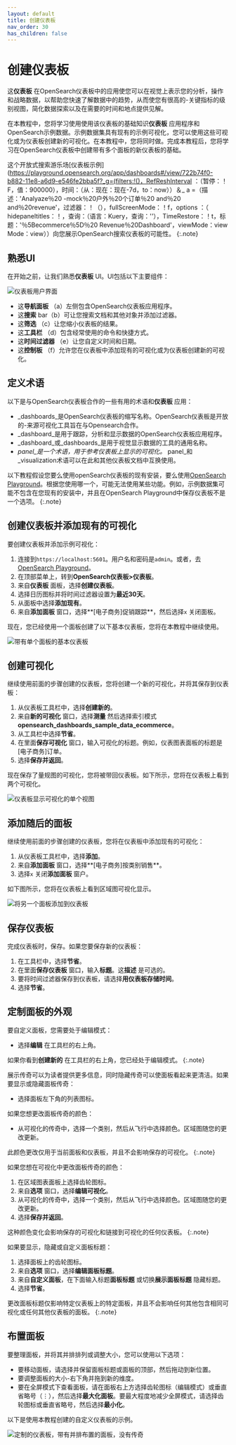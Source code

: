 ```yaml
---
layout: default
title: 创建仪表板
nav_order: 30
has_children: false
---
```


# 创建仪表板

这**仪表板** 在OpenSearch仪表板中的应用使您可以在视觉上表示您的分析，操作和战略数据，以帮助您快速了解数据中的趋势，从而使您有很高的-关键指标的级别视图，简化数据探索以及在需要的时间和地点提供见解。

在本教程中，您将学习使用使用该仪表板的基础知识**仪表板** 应用程序和OpenSearch示例数据。示例数据集具有现有的示例可视化，您可以使用这些可视化或为仪表板创建新的可视化。在本教程中，您将同时做。完成本教程后，您将学习在OpenSearch仪表板中创建带有多个面板的新仪表板的基础。

这个开放式搜索游乐场[仪表板示例](https://playground.opensearch.org/app/dashboards#/view/722b74f0-b882-11e8-a6d9-e546fe2bba5f?_g=(filters:!()，RefReshInterval ：（暂停：！F，值：900000），时间：（从：现在：现在-7d，to：now））＆_ a =（描述：'Analyaze％20 -mock％20户外％20个订单％20 and％20 and％20revenue'，过滤器：！（），fullScreenMode：！f，options ：（ hidepaneltitles：！，查询：（语言：Kuery，查询：''），TimeRestore：！t，标题：'％5Becommerce％5D％20 Revenue％20Dashboard'，viewMode：view Mode：view））向您展示OpenSearch搜索仪表板的可能性。
{:.note}

## 熟悉UI

在开始之前，让我们熟悉**仪表板** UI。UI包括以下主要组件：

![仪表板用户界面]({{site.url}}{{site.baseurl}}/images/dashboards/dashboard-UI.png)

- 这**导航面板** （a）左侧包含OpenSearch仪表板应用程序。
- 这**搜索** bar（b）可让您搜索文档和其他对象并添加过滤器。
- 这**筛选** （c）让您缩小仪表板的结果。
- 这**工具栏** （d）包含经常使用的命令和快捷方式。
- 这**时间过滤器** （e）让您自定义时间和日期。
- 这**控制板** （f）允许您在仪表板中添加现有的可视化或为仪表板创建新的可视化。

## 定义术语

以下是与OpenSearch仪表板合作的一些有用的术语和**仪表板** 应用：

- _dashboards_是OpenSearch仪表板的缩写名称。OpenSearch仪表板是开放的-来源可视化工具旨在与Opensearch合作。
- _dashboard_是用于跟踪，分析和显示数据的OpenSearch仪表板应用程序。
- _dashboard_或_dashboards_是用于视觉显示数据的工具的通用名称。
- _panel_是一个术语，用于参考仪表板上显示的可视化。_ panel_和_visualization术语可以在此和其他仪表板文档中互换使用。

以下教程假设您要么使用openSearch仪表板的现有安装，要么使用[OpenSearch Playground](https://playground.opensearch.org/app/home#/)。根据您使用哪一个，可能无法使用某些功能。例如，示例数据集可能不包含在您现有的安装中，并且在OpenSearch Playground中保存仪表板不是一个选项。
{:.note}

## 创建仪表板并添加现有的可视化

要创建仪表板并添加示例可视化：

1. 连接到`https://localhost:5601`。用户名和密码是`admin`。或者，去[OpenSearch Playground](https://playground.opensearch.org/app/home#/)。
1. 在顶部菜单上，转到**OpenSearch仪表板>仪表板**。
1. 来自**仪表板** 面板，选择**创建仪表板**。
1. 选择日历图标并将时间过滤器设置为**最近30天**。
1. 从面板中选择**添加现有**。
1. 来自**添加面板** 窗口，选择**[电子商务]促销跟踪**，然后选择`x` 关闭面板。

现在，您已经使用一个面板创建了以下基本仪表板，您将在本教程中继续使用。

![带有单个面板的基本仪表板]({{site.url}}{{site.baseurl}}/images/dashboards/dashboard-basic.png)

## 创建可视化

继续使用前面的步骤创建的仪表板，您将创建一个新的可视化，并将其保存到仪表板：

1. 从仪表板工具栏中，选择**创建新的**。
1. 来自**新的可视化** 窗口，选择**测量** 然后选择索引模式**opensearch_dashboards_sample_data_ecommerce**。
1. 从工具栏中选择**节省**。
1. 在里面**保存可视化** 窗口，输入可视化的标题。例如，仪表图表面板的标题是[电子商务]订单。
1. 选择**保存并返回**。

现在保存了量规图的可视化，您将被带回仪表板。如下所示，您将在仪表板上看到两个可视化。

![仪表板显示可视化的单个视图]({{site.url}}{{site.baseurl}}/images/dashboards/dashboard-combined.png)

## 添加随后的面板

继续使用前面的步骤创建的仪表板，您将在仪表板中添加现有的可视化：

1. 从仪表板工具栏中，选择**添加**。
1. 来自**添加面板** 窗口，选择**[电子商务]按类别销售**。
1. 选择`x` 关闭**添加面板** 窗户。

如下图所示，您将在仪表板上看到区域图可视化显示。

![将另一个面板添加到仪表板]({{site.url}}{{site.baseurl}}/images/dashboards/dashboard-adding-panels.png)

## 保存仪表板

完成仪表板时，保存。如果您要保存新的仪表板：

1. 在工具栏中，选择**节省**。
2. 在里面**保存仪表板** 窗口，输入**标题**。这**描述** 是可选的。
3. 要将时间过滤器保存到仪表板，请选择**用仪表板存储时间**。
4. 选择**节省**。

## 定制面板的外观

要自定义面板，您需要处于编辑模式：

- 选择**编辑** 在工具栏的右上角。

如果你看到**创建新的** 在工具栏的右上角，您已经处于编辑模式。
{:.note}

展示传奇可以为读者提供更多信息，同时隐藏传奇可以使面板看起来更清洁。如果要显示或隐藏面板传奇：

- 选择面板左下角的列表图标。

如果您想更改面板传奇的颜色：

- 从可视化的传奇中，选择一个类别，然后从飞行中选择颜色。区域图随您的更改更新。

此颜色更改仅用于当前面板和仪表板，并且不会影响保存的可视化。
{:.note}

如果您想在可视化中更改面板传奇的颜色：

1. 在区域图表面板上选择齿轮图标。
2. 来自**选项** 窗口，选择**编辑可视化**。
3. 从可视化的传奇中，选择一个类别，然后从飞行中选择颜色。区域图随您的更改更新。
4. 选择**保存并返回**。

这种颜色变化会影响保存的可视化和链接到可视化的任何仪表板。
{:.note}

如果要显示，隐藏或自定义面板标题：

1. 选择面板上的齿轮图标。
2. 来自**选项** 窗口，选择**编辑面板标题**。
3. 来自**自定义面板**，在下面输入标题**面板标题** 或切换**展示面板标题** 隐藏标题。
4. 选择**节省**。

更改面板标题仅影响特定仪表板上的特定面板，并且不会影响任何其他包含相同可视化或任何其他仪表板的面板。
{:.note}

## 布置面板

要整理面板，并将其并排排列或调整大小，您可以使用以下选项：

- 要移动面板，请选择并保留面板标题或面板的顶部，然后拖动到新位置。
- 要调整面板的大小-右下角并拖到新的维度。
- 要在全屏模式下查看面板，请在面板右上方选择齿轮图标（编辑模式）或垂直省略号（⋮），然后选择**最大化面板**。要最大程度地减少全屏模式，请选择齿轮图标或垂直省略号，然后选择**最小化**。

以下是使用本教程创建的自定义仪表板的示例。

![定制的仪表板，带有并排布置的面板，没有传奇]({{site.url}}{{site.baseurl}}/images/dashboards/dashboard-customized.png)

